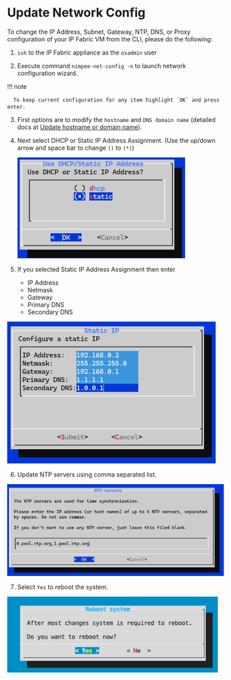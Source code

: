 # Update Network Config

To change the IP Address, Subnet, Gateway, NTP, DNS, or Proxy configuration of 
your IP Fabric VM from the CLI, please do the following:

1. `ssh` to the IP Fabric appliance as the `osadmin` user

2. Execute command `nimpee-net-config -n` to launch network configuration
   wizard.

  !!! note

      To keep current configuration for any item highlight `OK` and press enter.

3. First options are to modify the `hostname` and `DNS domain name` (detailed 
   docs at [Update hostname or domain name](change_hostname.md)).

4. Next select DHCP or Static IP Address Assignment. (Use the up/down arrow and 
   space bar to change `()` to `(*)`)

   ![change_ip_assignment_](change_ip_assignment.png)

5. If you selected Static IP Address Assignment then enter 

   - IP Address
   - Netmask
   - Gateway
   - Primary DNS
   - Secondary DNS

  ![change_static_ip](change_static_ip.png)

6. Update NTP servers using comma separated list.

  ![change_ntp](change_ntp.png)

7. Select `Yes` to reboot the system.

![reboot](reboot.png)